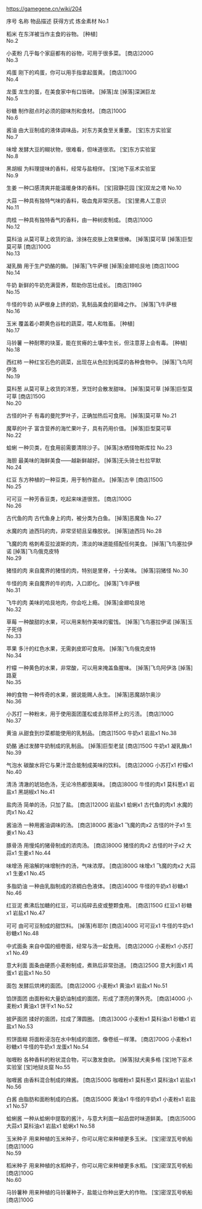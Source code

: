 

https://gamegene.cn/wiki/204

序号	名称	物品描述	获得方式	炼金素材
No.1	


稻米	在东洋被当作主食的谷物。	[种植]	
No.2	


小麦粉	几乎每个家庭都有的谷物，可用于很多菜。	[商店]200G	
No.3	


鸡蛋	刚下的鸡蛋，你可以用手指拿起蛋黄。	[商店]100G	
No.4	


龙蛋	龙生的蛋，在美食家中有口皆碑。	[掉落]龙
[掉落]深渊巨龙	
No.5	


砂糖	制作甜点时必须的甜味剂和食材。	[商店]100G	
No.6	


酱油	由大豆制成的液体调味品，对东方美食至关重要。	[宝]东方实验室	
No.7	


味增	发酵大豆的糊状物，很难看，但味道很浓。	[宝]东方实验室	
No.8	


黑胡椒	为料理提味的香料，经常与盐相伴。	[宝]地下巫术实验室	
No.9	


生姜	一种口感清爽并能温暖身体的香料。	[宝]寂静花园
[宝]双龙之塔	
No.10	


大蒜	一种具有独特气味的香料，吸血鬼非常厌恶。	[宝]里弗人工意识	
No.11	


肉桂	一种具有独特香气的香料，由一种树皮制成。	[商店]100G	
No.12	


莫科油	从莫可草上收货的油，涂抹在皮肤上效果很棒。	[掉落]莫可草
[掉落]巨型莫可草
[商店]100G	
No.13	


凝乳酶	用于生产奶酪的酶。	[掉落]飞牛萨根
[掉落]金翅哈艮地
[商店]100G	
No.14	


牛奶	新鲜的牛奶充满营养，帮助你茁壮成长。	[商店]198G	
No.15	


牛怪的牛奶	从萨根身上挤的奶，乳制品美食的巅峰之作。	[掉落]飞牛萨根	
No.16	


玉米	覆盖着小颗黄色谷粒的蔬菜，喂人和牲畜。	[种植]	
No.17	


马铃薯	一种耐寒的块茎，能在贫瘠的土壤中生长，但注意芽上会有毒。	[种植]	
No.18	


西红柿	一种红宝石色的蔬菜，出现在从色拉到炖菜的各种食物中。	[掉落]飞鸟阿伊洛	
No.19	


莫科葱	从莫可草上收货的洋葱，烹饪时会散发甜味。	[掉落]莫可草
[掉落]巨型莫可草
[商店]150G	
No.20	


古怪的叶子	有毒的曼陀罗叶子，正确加热后可食用。	[掉落]莫可草	
No.21	


魔草的叶子	富含营养的海忙果叶子，具有药用价值。	[掉落]巨型莫可草	
No.22	


蛤蜊	一种贝类，在食用前需要清除沙子。	[掉落]水栖怪物斯库拉	
No.23	


海胆	最美味的海鲜美食――越新鲜越好。	[掉落]无头骑士杜拉罕默	
No.24	


红豆	东方种植的一种豆类，用于制作甜点。	[掉落]古辛
[商店]150G	
No.25	


可可豆	一种芳香豆类，吃起来味道很苦。	[商店]100G	
No.26	


古代鱼的肉	古代鱼身上的肉，被分类为白鱼。	[掉落]恶魔鱼	
No.27	


水魔的肉	迪西玛的肉，非常坚韧且呈橡胶状。	[掉落]迪西玛	
No.28	


飞魔的肉	格刺希亚拉波斯的肉，清淡的味道能搭配任何美食。	[掉落]飞鸟塞拉伊诺
[掉落]飞鸟俄克皮特	
No.29	


猪怪的肉	来自魔界的猪怪的肉，特别是里脊，十分美味。	[掉落]羽猪怪	
No.30	


牛怪的肉	来自魔界的牛的肉，入口即化。	[掉落]飞牛萨根	
No.31	


飞牛的肉	美味的哈艮地肉，你会吃上瘾。	[掉落]金翅哈艮地	
No.32	


草莓	一种酸甜的水果，可以用来制作美味的蜜饯。	[掉落]飞鸟塞拉伊诺
[掉落]玉子死侍	
No.33	


苹果	多汁的红色水果，无需剥皮即可食用。	[掉落]飞鸟俄克皮特	
No.34	


柠檬	一种黄色的水果，非常酸，可以用来掩盖鱼腥味。	[掉落]飞鸟阿伊洛
[掉落]路夏	
No.35	


神的食物	一种传奇的水果，据说能赐人永生。	[掉落]恶魔胡尔奥沙	
No.36	


小苏打	一种粉末，用于使用面团蓬松或去除茶杯上的污渍。	[商店]100G	
No.37	


黄油	从甜食到炒菜都能使用的乳制品。	[商店]150G	牛奶x1
岩盐x1
No.38	


奶酪	通过发酵牛奶制成的乳制品。	[掉落]巨型老鼠
[商店]150G	牛奶x1
凝乳酶x1
No.39	


气泡水	碳酸水将它与果汁混合能制成美味的饮料。	[商店]200G	小苏打x1
柠檬x1
No.40	


清汤	清澈的琥珀色汤，无论冷热都很美味。	[商店]800G	牛怪的肉x1
莫科葱x1
岩盐x1
黑胡椒x1
No.41	


盐肉汤	简单的汤，只加了盐。	[商店]1200G	岩盐x1
蛤蜊x1
古代鱼的肉x1
水魔的肉x1
No.42	


酱油汤	一种用酱油调味的汤。	[商店]800G	酱油x1
飞魔的肉x2
古怪的叶子x1
生姜x1
No.43	


豚骨汤	用慢炖的猪骨制成的浓肉汤。	[商店]800G	猪怪的肉x2
古怪的叶子x2
大蒜x1
生姜x1
No.44	


味增汤	用溶解的味增制作的汤，气味浓厚。	[商店]800G	味增x1
飞魔的肉x2
大蒜x1
生姜x1
No.45	


多脂奶油	一种由乳脂制成的浓稠白色液体。	[商店]400G	牛怪的牛奶x1
砂糖x1
No.46	


红豆泥	煮沸后加糖的红豆，可以捣碎去皮或整颗食用。	[商店]150G	红豆x1
砂糖x1
岩盐x1
No.47	


可可	由可可豆制成的甜饮料。	[掉落]布耶尔
[商店]400G	可可豆x1
牛怪的牛奶x1
砂糖x1
No.48	


中式面条	来自中国的细卷面，经常与汤一起食用。	[商店]200G	小麦粉x1
小苏打x1
No.49	


意大利面	面条由硬质小麦粉制成，煮熟后非常劲道。	[商店]250G	意大利面x1
鸡蛋x1
岩盐x1
No.50	


面包	发酵后烘烤的面团。	[商店]200G	小麦粉x1
黄油x1
岩盐x1
No.51	


馅饼面团	由面粉和大量奶油制成的面团，形成了漂亮的薄外壳。	[商店]400G	小麦粉x1
黄油x1
饼干x1
No.52	


披萨面团	揉好的面团，拉成了薄圆圈。	[商店]300G	小麦粉x1
莫科油x1
砂糖x1
岩盐x1
No.53	


煎饼面糊	将面粉浸泡在水中制成的面团，像卷纸一样薄。	[商店]700G	小麦粉x1
砂糖x1
牛怪的牛奶x1
龙蛋x1
No.54	


咖喱粉	各种香料的粉状混合物，可以激发食欲。	[掉落]狱犬奥多格
[宝]地下巫术实验室
[宝]地狱炎窟	
No.55	


咖喱酱	由香料混合制成的辣酱。	[商店]500G	咖喱粉x1
莫科葱x1
莫科油x1
岩盐x1
No.56	


白酱	由脂肪和面粉制成的白酱。	[商店]500G	黄油x1
牛怪的牛奶x1
小麦粉x1
岩盐x1
No.57	


蛤蜊酱	一种从蛤蜊中提取的酱汁，与意大利面一起品尝时味道鲜美。	[商店]500G	大蒜x1
莫科油x1
岩盐x1
蛤蜊x1
No.58	


玉米种子	用来种植的玉米种子，你可以用它来种植更多玉米。	[宝]密涅瓦号帆船
[商店]100G	
No.59	


稻米种子	用来种植的水稻种子，你可以用它来种植更多水稻。	[宝]密涅瓦号帆船
[商店]100G	
No.60	


马铃薯种	用来种植的马铃薯种子，盐能让你种出更大的作物。	[宝]密涅瓦号帆船
[商店]100G	